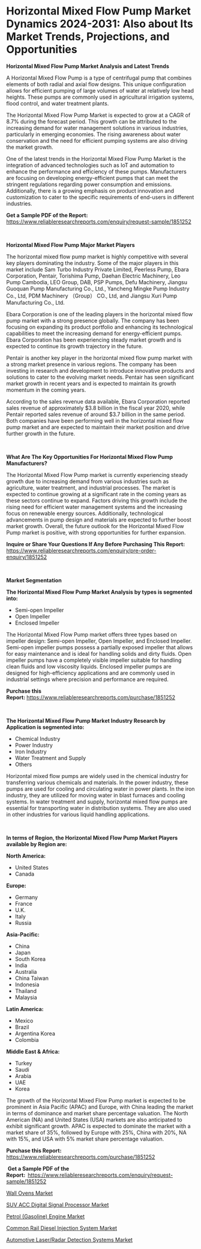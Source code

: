 <p><h1>Horizontal Mixed Flow Pump Market Dynamics 2024-2031: Also about Its Market Trends, Projections, and Opportunities</h1></p><p><strong>Horizontal Mixed Flow Pump Market Analysis and Latest Trends</strong></p>
<p><p>A Horizontal Mixed Flow Pump is a type of centrifugal pump that combines elements of both radial and axial flow designs. This unique configuration allows for efficient pumping of large volumes of water at relatively low head heights. These pumps are commonly used in agricultural irrigation systems, flood control, and water treatment plants.</p><p>The Horizontal Mixed Flow Pump Market is expected to grow at a CAGR of 8.7% during the forecast period. This growth can be attributed to the increasing demand for water management solutions in various industries, particularly in emerging economies. The rising awareness about water conservation and the need for efficient pumping systems are also driving the market growth.</p><p>One of the latest trends in the Horizontal Mixed Flow Pump Market is the integration of advanced technologies such as IoT and automation to enhance the performance and efficiency of these pumps. Manufacturers are focusing on developing energy-efficient pumps that can meet the stringent regulations regarding power consumption and emissions. Additionally, there is a growing emphasis on product innovation and customization to cater to the specific requirements of end-users in different industries.</p></p>
<p><strong>Get a Sample PDF of the Report:&nbsp;</strong> <a href="https://www.reliableresearchreports.com/enquiry/request-sample/1851252">https://www.reliableresearchreports.com/enquiry/request-sample/1851252</a></p>
<p>&nbsp;</p>
<p><strong>Horizontal Mixed Flow Pump Major Market Players</strong></p>
<p><p>The horizontal mixed flow pump market is highly competitive with several key players dominating the industry. Some of the major players in this market include Sam Turbo Industry Private Limited, Peerless Pump, Ebara Corporation, Pentair, Torishima Pump, Daehan Electric Machinery, Leo Pump Cambodia, LEO Group, DAB, PSP Pumps, Defu Machinery, Jiangsu Guoquan Pump Manufacturing Co., Ltd., Yancheng Mingke Pump Industry Co., Ltd, PDM Machinery （Group） CO., Ltd, and Jiangsu Xuri Pump Manufacturing Co., Ltd.</p><p>Ebara Corporation is one of the leading players in the horizontal mixed flow pump market with a strong presence globally. The company has been focusing on expanding its product portfolio and enhancing its technological capabilities to meet the increasing demand for energy-efficient pumps. Ebara Corporation has been experiencing steady market growth and is expected to continue its growth trajectory in the future.</p><p>Pentair is another key player in the horizontal mixed flow pump market with a strong market presence in various regions. The company has been investing in research and development to introduce innovative products and solutions to cater to the evolving market needs. Pentair has seen significant market growth in recent years and is expected to maintain its growth momentum in the coming years.</p><p>According to the sales revenue data available, Ebara Corporation reported sales revenue of approximately $3.8 billion in the fiscal year 2020, while Pentair reported sales revenue of around $3.7 billion in the same period. Both companies have been performing well in the horizontal mixed flow pump market and are expected to maintain their market position and drive further growth in the future.</p></p>
<p>&nbsp;</p>
<p><strong>What Are The Key Opportunities For Horizontal Mixed Flow Pump Manufacturers?</strong></p>
<p><p>The Horizontal Mixed Flow Pump market is currently experiencing steady growth due to increasing demand from various industries such as agriculture, water treatment, and industrial processes. The market is expected to continue growing at a significant rate in the coming years as these sectors continue to expand. Factors driving this growth include the rising need for efficient water management systems and the increasing focus on renewable energy sources. Additionally, technological advancements in pump design and materials are expected to further boost market growth. Overall, the future outlook for the Horizontal Mixed Flow Pump market is positive, with strong opportunities for further expansion.</p></p>
<p><strong>Inquire or Share Your Questions If Any Before Purchasing This Report:</strong> <a href="https://www.reliableresearchreports.com/enquiry/pre-order-enquiry/1851252">https://www.reliableresearchreports.com/enquiry/pre-order-enquiry/1851252</a></p>
<p>&nbsp;</p>
<p><strong>Market Segmentation</strong></p>
<p><strong>The Horizontal Mixed Flow Pump Market Analysis by types is segmented into:</strong></p>
<p><ul><li>Semi-open Impeller</li><li>Open Impeller</li><li>Enclosed Impeller</li></ul></p>
<p><p>The Horizontal Mixed Flow Pump market offers three types based on impeller design: Semi-open Impeller, Open Impeller, and Enclosed Impeller. Semi-open impeller pumps possess a partially exposed impeller that allows for easy maintenance and is ideal for handling solids and dirty fluids. Open impeller pumps have a completely visible impeller suitable for handling clean fluids and low viscosity liquids. Enclosed impeller pumps are designed for high-efficiency applications and are commonly used in industrial settings where precision and performance are required.</p></p>
<p><strong>Purchase this Report:&nbsp;</strong><a href="https://www.reliableresearchreports.com/purchase/1851252">https://www.reliableresearchreports.com/purchase/1851252</a></p>
<p>&nbsp;</p>
<p><strong>The Horizontal Mixed Flow Pump Market Industry Research by Application is segmented into:</strong></p>
<p><ul><li>Chemical Industry</li><li>Power Industry</li><li>Iron Industry</li><li>Water Treatment and Supply</li><li>Others</li></ul></p>
<p><p>Horizontal mixed flow pumps are widely used in the chemical industry for transferring various chemicals and materials. In the power industry, these pumps are used for cooling and circulating water in power plants. In the iron industry, they are utilized for moving water in blast furnaces and cooling systems. In water treatment and supply, horizontal mixed flow pumps are essential for transporting water in distribution systems. They are also used in other industries for various liquid handling applications.</p></p>
<p>&nbsp;</p>
<p><strong>In terms of Region, the Horizontal Mixed Flow Pump Market Players available by Region are:</strong></p>
<p>
    <p> <strong> North America: </strong>
        <ul>
            <li>United States</li>
            <li>Canada</li>
        </ul>
        </p> 
    <p> <strong> Europe: </strong>
        <ul>
            <li>Germany</li>
            <li>France</li>
            <li>U.K.</li>
            <li>Italy</li>
            <li>Russia</li>
        </ul>
        </p> 
    <p> <strong> Asia-Pacific: </strong>
        <ul>
            <li>China</li>
            <li>Japan</li>
            <li>South Korea</li>
            <li>India</li>
            <li>Australia</li>
            <li>China Taiwan</li>
            <li>Indonesia</li>
            <li>Thailand</li>
            <li>Malaysia</li>
        </ul>
        </p> 
    <p> <strong> Latin America: </strong>
        <ul>
            <li>Mexico</li>
            <li>Brazil</li>
            <li>Argentina Korea</li>
            <li>Colombia</li>
        </ul>
        </p> 
    <p> <strong> Middle East & Africa: </strong>
        <ul>
            <li>Turkey</li>
            <li>Saudi</li>
            <li>Arabia</li>
            <li>UAE</li>
            <li>Korea</li>
        </ul>
    </p>
    </p>
<p><p>The growth of the Horizontal Mixed Flow Pump market is expected to be prominent in Asia Pacific (APAC) and Europe, with China leading the market in terms of dominance and market share percentage valuation. The North American (NA) and United States (USA) markets are also anticipated to exhibit significant growth. APAC is expected to dominate the market with a market share of 35%, followed by Europe with 25%, China with 20%, NA with 15%, and USA with 5% market share percentage valuation.</p></p>
<p><strong>Purchase this Report: </strong><a href="https://www.reliableresearchreports.com/purchase/1851252">https://www.reliableresearchreports.com/purchase/1851252</a></p>
<p>&nbsp;<strong>Get a Sample PDF of the Report:&nbsp;&nbsp;</strong><a href="https://www.reliableresearchreports.com/enquiry/request-sample/1851252">https://www.reliableresearchreports.com/enquiry/request-sample/1851252</a></p>
<p><strong></strong></p>
<p><p><a href="https://github.com/CliffMedina6/Market-Research-Report-List-3/blob/main/wall-ovens-market.md">Wall Ovens Market</a></p><p><a href="https://github.com/Sinjinluong3e0awx2m195k76/Market-Research-Report-List-1/blob/main/suv-acc-digital-signal-processor-market.md">SUV ACC Digital Signal Processor Market</a></p><p><a href="https://github.com/beatblasta/Market-Research-Report-List-2/blob/main/petrol-gasoline-engine-market.md">Petrol (Gasoline) Engine Market</a></p><p><a href="https://github.com/provorikovar/Market-Research-Report-List-3/blob/main/common-rail-diesel-injection-system-market.md">Common Rail Diesel Injection System Market</a></p><p><a href="https://github.com/angelajermaine/Market-Research-Report-List-2/blob/main/automotive-laserradar-detection-systems-market.md">Automotive Laser/Radar Detection Systems Market</a></p></p>